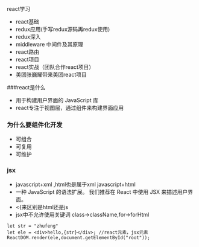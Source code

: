 react学习
 - react基础
 - redux应用(手写redux源码再redux使用)
 - redux深入
 - middleware 中间件及其原理
 - react路由
 - react项目
 - react实战（团队合作react项目）
 - 美团张巍耀带来美团react项目
 
###react是什么
 - 用于构建用户界面的 JavaScript 库 
 - react专注于视图层，通过组件来构建界面应用
 
### 为什么要组件化开发
- 可组合 
- 可复用
- 可维护 

### jsx
- javascript+xml ,html也是属于xml  javascript+html
- 一种 JavaScript 的语法扩展。 我们推荐在 React 中使用 JSX 来描述用户界面。
- <{来区别是html还是js
- jsx中不允许使用关键词 class->className,for->forHtml
```
let str = "zhufeng"
let ele = <div>hello,{str}</div>; //react元素，jsx元素
ReactDOM.render(ele,document.getElementById("root"));
```

